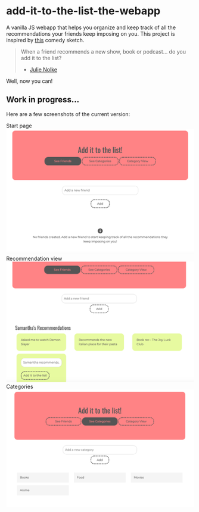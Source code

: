 # add-it-to-the-list-the-webapp
A vanilla JS webapp that helps you organize and keep track of all the recommendations your friends keep imposing on you.
This project is inspired by [this](https://www.youtube.com/watch?v=89gkCNQAtNA) comedy sketch.

> When a friend recommends a new show, book or podcast... do you add it to the list?
> - [Julie Nolke](https://www.youtube.com/channel/UCy0Pr5u-MwGXXzp_GDd4m_g)

Well, now you can! 

## Work in progress...
Here are a few screenshots of the current version:

Start page
![Start page](/assets/start.png)
Recommendation view
![Friends view](/assets/friends.png)
Categories
![Categories view](/assets/categories.png)
